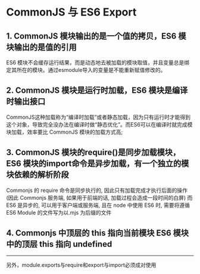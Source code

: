 # CommonJS 与 ES6 Export

## 1. CommonJS 模块输出的是一个值的拷贝，ES6 模块输出的是值的引用
ES6 模块不会缓存运行结果，而是动态地去被加载的模块取值，并且变量总是绑定其所在的模块。通过esmodule导入的变量是不能重新赋值修改的。
## 2. CommonJS 模块是运行时加载，ES6 模块是编译时输出接口
CommonJS这种加载称为“编译时加载”或者静态加载，因为只有运行时才能得到这个对象，导致完全没办法在编译时做“静态优化”。而ES6可以在编译时就完成模块加载，效率要比 CommonJS 模块的加载方式高;
## 3. CommonJS 模块的require()是同步加载模块，ES6 模块的import命令是异步加载，有一个独立的模块依赖的解析阶段
Commonjs 的 require 命令是同步执行的, 因此只有加载完成才执行后面的操作 (因此 Commonjs 服务端, 如果用于前端的话, 加载过程会造成一段时间的白屏) 而 ES6 是异步的, 可以用于客户端或服务端, 且在 node 中使用 ES6 时, 需要将遵循 ES6 Module 的文件写为以.mjs 为后缀的文件
## 4. Commonjs 中顶层的 this 指向当前模块 ES6 模块中的顶层 this 指向 undefined
***
另外，module.exports与require和export与import必须成对使用
